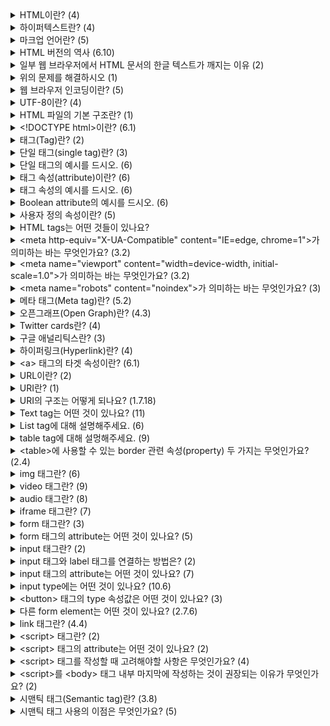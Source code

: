 <details>
<summary>HTML이란? (4)</summary>
<br>

- HTML(HyperText Markup Language)은 웹 페이지와 다양한 온라인 콘텐츠를 제작하는데 활용되는 표준 마크업 언어입니다.
- 웹 개발자는 HTML을 이용하여 콘텐츠의 구조를 설계하며, 웹 브라우저가 어떻게 해당 콘텐츠를 사용자에게 보여줄지를 결정합니다.
- 웹 페이지의 내용, 레이아웃 및 스타일을 지정하는 데 필요한 다양한 HTML 태그(tag)와 속성(attribute)을 활용하여 이러한 작업을 수행합니다.
- HTML은 World Wide Web의 핵심 기술이며, 일반적으로 CSS(Cascading Style Sheets) 및 JavaScript와 같은 다른 웹 기술들과 병행하여 사용됩니다.
</details>

<details>
<summary>하이퍼텍스트란? (4)</summary>
<br>

- 하이퍼텍스트(Hypertext)는 다른 텍스트로의 링크를 포함한 텍스트를 의미하며, 이 링크는 클릭 또는 탭을 통해 접근할 수 있습니다.
- 하이퍼텍스트의 개념은 사용자가 하이퍼링크를 통해 다른 페이지나 문서로 쉽게 이동할 수 있게 하는 World Wide Web의 중요한 구성 요소입니다.
- 하이퍼텍스트는 독자에게 다른 섹션 또는 관련 정보로 이동할 수 있는 비선형적인 문서 작성을 가능하게 하며, 이를 통해 보다 상호작용적이고 동적인 사용자 경험을 제공합니다.
- HTML과 같은 마크업 언어는 개발자가 웹 페이지와 다른 온라인 콘텐츠 간에 하이퍼링크를 생성하는데 주로 사용됩니다.
</details>

<details>
<summary>마크업 언어란? (5)</summary>
<br>

- 마크업 언어(Markup language)는 문서의 구조와 포맷을 정의하는데 컴퓨터에 사용되는 언어입니다.
- 마크업 언어는 문서의 콘텐츠, 예를 들어 텍스트, 이미지, 비디오 등을 어떻게 표시할지 지정하기 위해 특별한 코드를 사용합니다.
- 마크업 언어는 특별한 태그나 괄호, 기호 등을 활용하여 일반 텍스트와 구분하며, 이를 통해 문서의 구조와 포맷을 더욱 명확하게 정의합니다.
- 마크업 언어는 문서의 구조와 포맷을 더욱 명확하게 정의하여, 문서의 가독성을 향상시키고 다른 시스템 간에 문서를 쉽게 공유할 수 있도록 합니다.
- HTML, XML, SGML, Markdown, LaTeX 등의 다양한 마크업 언어가 있으며, 각각 다른 목적으로 사용됩니다.
</details>

<details>
<summary>HTML 버전의 역사 (6.10)</summary>
<br>

- HTML(1991)
  - 최초의 HTML이 웹의 창시자인 Tim Berners-Lee에 의해 개발되었습니다.
- HTML 2.0(1995)
  - HTML의 첫 표준화 버전으로, 웹페이지 작성에 필요한 기본적인 기능들을 포함하고 있습니다.
  - 테이블 생성과 이미지 링크를 통한 콘텐츠 포함 등의 새로운 기능이 도입되었습니다.
- HTML 3.2(1997)
  - 인라인 스타일과 폼 등을 처리할 수 있는 새로운 태그가 추가되었습니다.
- HTML 4.0(1998)
  - 프레임, 스타일 시트, 자바스크립트 등의 새로운 기능을 도입했습니다.
- XHTML 1.0(2000)
  - HTML을 XML의 엄격한 문법에 따라 작성된 버전입니다.
- HTML5(2014)
  - 페이지를 더욱 동적이고 인터랙티브하게 만들 수 있는 다양한 새로운 기능과 태그를 도입하였습니다.
  - 비디오, 오디오, 캔버스, 지리 정보 등의 다양한 콘텐츠를 쉽게 표현할 수 있도록 지원합니다.
  - HTML5는 현재 가장 널리 사용되는 HTML 버전이며, 대다수의 웹 브라우저 제조사와 W3C(World Wide Web Consortium)에서 지원합니다.
  - 이를 통해 개발자들은 HTML5를 활용하여 사용자에게 보다 풍부하고 혁신적인 웹 경험을 제공할 수 있습니다.
</details>

<details>
<summary>일부 웹 브라우저에서 HTML 문서의 한글 텍스트가 깨지는 이유 (2)</summary>
<br>

- 웹 브라우저가 인코딩을 정확히 인식하지 못하거나, 텍스트의 인코딩과 브라우저의 인코딩이 일치하지 않을 때 한글 문자가 제대로 표시되지 않을 수 있습니다.
- HTML 문서는 대체로 UTF-8 또는 다른 문자 인코딩 방식을 사용하여 저장됩니다. 이 인코딩은 HTML 문서에 포함된 문자를 컴퓨터가 이해할 수 있는 바이너리 코드로 변환하는 역할을 합니다.
</details>

<details>
<summary>위의 문제를 해결하시오 (1)</summary>
<br>

- HTML 문서의 `<head>` 섹션에 `charset` 속성을 추가하여 문서의 문자 인코딩을 명시적으로 설정할 수 있습니다.
  ```html
  <head>
    <meta charset="UTF-8">
    <title>문서 제목</title>
  </head>
  ```
</details>

<details>
<summary>웹 브라우저 인코딩이란? (5)</summary>
<br>

- 웹 브라우저 인코딩(Web Browser Encoding)은 웹 브라우저가 웹상에서 전송되는 텍스트 데이터를 어떻게 해석하고 표현할지를 결정하는 규칙을 말합니다.
- 인코딩은 특정 문자 집합(Character Set)을 바이트 단위로 변환하는 과정입니다. 이 문자 집합은 컴퓨터에서 인식 및 표현 가능한 문자들의 집합으로, 각 문자는 고유한 코드 값으로 매핑되어 있습니다. 한 예로, 한글은 유니코드(Unicode)에서 U+AC00부터 U+D7AF까지의 코드 범위에 해당하는 코드 값을 가지고 있습니다.
- 웹 페이지는 대체로 HTML, CSS, JavaScript 등의 텍스트 데이터로 이루어져 있습니다. 이러한 텍스트 데이터는 특정 문자 집합을 기반으로 작성되고, 웹 브라우저는 이를 해석하여 사용자에게 웹 페이지를 표시합니다.
- 웹 브라우저 인코딩은 웹 페이지의 텍스트 데이터를 바이트로 변환하는 데 사용되는 인코딩 방식을 결정합니다. 대부분의 웹 브라우저는 UTF-8 인코딩을 기본값으로 사용합니다. UTF-8은 전 세계 모든 언어의 문자를 표현할 수 있는 유니코드 인코딩 방식 중 하나이며, 인터넷에서 널리 사용됩니다.
- 그러나 일부 웹 페이지는 다른 인코딩 방식을 사용할 수도 있습니다. 이 경우, 사용자는 웹 브라우저의 인코딩 설정을 변경하여 해당 인코딩 방식으로 웹 페이지를 제대로 해석할 수 있습니다.
</details>

<details>
<summary>UTF-8이란? (4)</summary>
<br>

- UTF-8은 텍스트를 컴퓨터 시스템에서 표현하고 저장하는 데 널리 사용되는 문자 인코딩 표준입니다.
- 이 인코딩 방식은 가변 길이를 사용하며, 각 문자를 해당하는 유니코드 코드 포인트에 따라 1바이트에서 4바이트까지의 공간에 표현할 수 있습니다.
- UTF-8은 ASCII와의 하위 호환성을 갖추도록 설계되었습니다. 이는 첫 128개의 코드 포인트(ASCII 문자에 해당하는 부분)를 한 바이트로 표현할 수 있음을 의미합니다. 이러한 설계 덕분에, ASCII 문자를 주로 사용하는 언어의 텍스트 처리는 매우 효율적이며, 동시에 다른 문자 체계와 언어의 문자를 유연하게 표현할 수 있습니다.
- UTF-8은 현재 웹 상에서 가장 널리 사용되는 인코딩 방식으로 자리 잡아 있습니다. 거의 모든 최신 웹 브라우저와 운영 체제가 이를 지원하며, 다양한 프로그래밍 언어와 데이터베이스 시스템에서도 활용되고 있습니다. 이로 인해 UTF-8은 웹 및 애플리케이션 개발에서 국제적으로 인식받는 표준으로서의 위치를 확립하였습니다.
</details>

<details>
<summary>HTML 파일의 기본 구조란? (1)</summary>
<br>

```html
<!DOCTYPE html>
<html>
  <head>
  </head>
  <body>
  </body>
</html>
```
</details>

<details>
<summary>&lt&#33DOCTYPE html&gt이란? (6.1)</summary>
<br>

- <\!DOCTYPE html>은 HTML5 문서 유형 선언(doctype declaration)입니다.
- 이 선언은 HTML5에서 문서가 사용하는 버전을 명시하는 역할을 합니다.
- 명시적으로 선언하지 않으면 브라우저가 페이지를 렌더링할 때 자동으로 quirks mode로 동작할 수 있으므로 <\!DOCTYPE html>을 사용하여 명시적으로 문서 유형을 선언하는 것이 좋습니다.
  - 이전 버전의 HTML에서는 `quirks mode`와 `strict mode`라는 두 가지 모드가 있었습니다. `quirks mode`는 이전 버전의 HTML에서 사용되는 레이아웃 동작 방식을 따르는 모드였고, `strict mode`는 최신 표준을 따르는 모드였습니다. 
- <\!DOCTYPE html>은 HTML5 문서에서 항상 사용되는 유일한 선언입니다.
- <\!DOCTYPE html>을 문서의 가장 위에 위치시키는 것이 좋습니다.
- 이전 버전의 HTML에서는 문서 유형 선언이 더 긴 형식으로 작성되었습니다.
</details>

<details>
<summary>태그(Tag)란? (2)</summary>
<br>

- HTML에서 태그는 웹 페이지의 다양한 요소를 정의하는 데 사용되는 중요한 구성 요소입니다. 이 태그들은 꺾쇠 괄호(angle bracket)로 감싸진 키워드를 사용하여 표현됩니다.
- 대부분의 태그는 시작 태그와 종료 태그로 구성되어 있으며, 이 두 태그 사이에 위치한 내용을 감싸서 해당 내용에 대한 정보를 제공합니다. 시작 태그는 `<tag>` 형태로 작성되며, 종료 태그는 `</tag>` 형태로 작성됩니다.
</details>

<details>
<summary>단일 태그(single tag)란? (3)</summary>
<br>

- 빈 요소(empty element)라고도 부릅니다.
- 종료 태그가 필요하지 않습니다.
- 태그 마지막에 슬래시(`/`) 기호를 넣어서 단일 태그라는 표시를 할 수도 있습니다. (이전 버전의 HTML 문법입니다.)
</details>

<details>
<summary>단일 태그의 예시를 드시오. (6)</summary>
<br>

- `<br>` 줄 바꿈을 생성하는 태그
- `<img>` 이미지를 삽입하는 태그
- `<input>` 사용자 입력 필드를 생성하는 태그
- `<meta>` 웹 페이지의 메타데이터를 정의하는 태그
- `<link>` 현재 문서와 외부 리소스를 연결하는 태그
- `<hr>` 수평선을 그리는 태그
</details>

<details>
<summary>태그 속성(attribute)이란? (6)</summary>
<br>

- HTML 태그에 추가 정보를 제공하는 데 사용됩니다.
- 속성은 일반적으로 `(attribute name) = (attribute value)`의 형식으로 작성됩니다.
- HTML에서 속성 이름은 대소문자를 구분하지 않으나, 일관성과 가독성을 위해 대부분 소문자로 작성됩니다.
- 예시
- 일부 속성은 Boolean 속성으로, 해당 속성의 존재 여부만으로 참/거짓을 판단합니다.
- Boolean 속성 예시
  - `checked` 체크박스나 라디오 버튼이 선택되어 있는지 여부를 나타냅니다.
  - `disabled` 입력 필드나 버튼 등이 비활성화되어 있는지 여부를 나타냅니다.
  - `readonly` 입력 필드가 읽기 전용인지 여부를 나타냅니다.
  - `required` 입력 필드가 필수 입력 필드인지 여부를 나타냅니다.
  - `hidden` 요소가 숨겨져 있는지 여부를 나타냅니다.
  - `muted` 미디어 요소가 자동으로 음소거되도록 지정합니다.
</details>

<details>
<summary>태그 속성의 예시를 드시오. (6)</summary>
<br>

- `class` 요소에 대한 CSS 클래스 이름을 지정합니다.
- `id` 요소의 고유한 식별자를 지정합니다.
- `style` 요소에 대한 인라인 CSS 스타일을 지정합니다.
- `title` 요소에 대한 추가 정보(툴팁)를 제공합니다.
</details>

<details>
<summary>Boolean attribute의 예시를 드시오. (6)</summary>
<br>

- `checked` 체크박스나 라디오 버튼이 사용자에 의해 선택되었는지 나타냅니다.
- `disabled` 입력 필드나 버튼 등의 요소가 비활성화되어 있음을 나타냅니다.
- `readonly` 입력 필드가 사용자에 의해 수정될 수 없는 읽기 전용 상태임을 나타냅니다.
- `required` 입력 필드가 사용자로부터 반드시 값을 입력받아야 하는 필수 입력 필드임을 나타냅니다.
- `hidden` 요소가 웹 페이지에서 숨겨져 있음을 나타냅니다.
- `muted` 미디어 요소(`<video>`, `<audio>`)가 자동으로 음소거되도록 지정합니다.
</details>

<details>
<summary>사용자 정의 속성이란? (5)</summary>
<br>

- 사용자 정의 속성(Custom attributes)는 개발자가 HTML 요소에 원하는 속성을 추가하도록 허용하는 방법입니다.
- 이러한 속성은 `data-*` 형식으로 정의되며, 여기서 `*` 부분은 사용자가 임의로 정한 이름이 들어갑니다. 이렇게 정의한 사용자 정의 속성은 JavaScript를 이용해 요소를 조작하거나, CSS를 이용해 스타일을 적용하는 데 사용할 수 있습니다.
- `data-` 접두사를 사용하면, 개발자가 자유롭게 이름을 지정할 수 있는 반면, 표준 속성과 충돌하지 않습니다. 이 접두사를 사용하지 않고 속성을 정의하면, 나중에 표준 HTML 속성에 같은 이름이 추가되었을 때 예기치 못한 결과를 초래할 수 있습니다.
- 사용자 정의 속성은 W3C에서 규정한 HTML 규약에 따라 작성되어야 합니다. 그렇지 않으면, 문서가 유효하지 않다고 판단될 수 있습니다.
- 사용자 정의 속성은 대부분의 현대 브라우저에서 지원되지만, 오래된 브라우저나 일부 특정 브라우저에서는 지원되지 않을 수 있습니다. 따라서 사용자 정의 속성을 사용할 때는 브라우저 호환성에 주의해야 합니다.
</details>

<details>
<summary>HTML tags는 어떤 것들이 있나요?</summary>
<br>

- [HTML elements reference - HTML: HyperText Markup Language | MDN](https://developer.mozilla.org/en-US/docs/Web/HTML/Element) 참조
</details>

<details>
<summary>&ltmeta http-equiv="X-UA-Compatible" content="IE=edge, chrome=1"&gt가 의미하는 바는 무엇인가요? (3.2)</summary>
<br>

- 이 메타 태그는 웹 페이지를 렌더링하는 데 사용되는 인터넷 익스플로러(IE)의 버전을 지정합니다.
- `http-equiv` 속성은 HTTP 헤더 필드의 이름을 지정합니다.
- `content` 속성은 해당 HTTP 헤더 필드의 값을 지정합니다.
  - `edge` 값은 브라우저가 사용자의 컴퓨터에 설치된 최신 IE 버전을 사용하도록 지시합니다.
  - `chrome=1` 값은 Google Chrome Frame이 설치된 경우 해당 플러그인을 사용하여 웹 페이지를 렌더링하도록 지시합니다.

</details>

<details>
<summary>&ltmeta name="viewport" content="width=device-width, initial-scale=1.0"&gt가 의미하는 바는 무엇인가요? (3.2)</summary>
<br>

- 이 메타 태그는 웹 페이지의 뷰포트를 설정하여 웹 페이지가 다양한 기기에서 어떻게 표시되는지 제어합니다. 이는 특히 모바일 기기에서 웹 페이지가 적절하게 표시되도록 하는 데 중요합니다.
- `name` 속성은 메타데이터의 유형을 지정합니다.
- `content` 속성은 해당 메타데이터의 값을 지정합니다.
  - `width=device-width` 값은 뷰포트의 너비를 현재 기기의 화면 너비로 설정합니다.
  - `initial-scale=1.0` 값은 초기 화면의 줌 레벨을 1.0으로 설정합니다, 이는 웹 페이지가 처음 로드될 때 100%의 화면 크기로 표시되도록 합니다.
</details>

<details>
<summary>&ltmeta name="robots" content="noindex"&gt가 의미하는 바는 무엇인가요? (3)</summary>
<br>

- 이 메타 태그는 검색 엔진 크롤러에게 해당 문서를 인덱싱하지 않도록 지시하는 역할을 합니다.
- `content` 속성의 값으로 `noindex`를 설정하면, 검색 엔진은 해당 페이지를 검색 결과에 포함시키지 않습니다.
- 이 메타태그는 일시적인 페이지, 개발 중인 페이지, 미완성 페이지 등에서 사용할 수 있습니다.
</details>

<details>
<summary>메타 태그(Meta tag)란? (5.2)</summary>
<br>

- 메타 태그(meta tag)는 HTML 문서의 `<head>` 섹션에 위치하는 태그로, 웹 페이지의 메타데이터(meta data)를 정의하는 데 사용됩니다. 이들은 웹 페이지가 어떻게 설명되고, 인덱싱되며, 그 외에도 다양한 속성이 어떻게 적용되는지를 지정합니다.
- 메타데이터는 문서에 대한 부가 정보로, 웹 페이지의 제목(title), 설명(description), 작성자(author), 키워드(keywords), 문자 인코딩(charset) 등을 포함합니다. 이 정보들은 웹 브라우저, 검색 엔진 등에 의해 활용됩니다.
- 메타 태그는 검색 엔진 최적화(SEO)에 중요한 역할을 수행합니다. 검색 엔진은 메타 태그에 포함된 정보를 분석하여 웹 페이지의 내용을 이해하고, 그에 따라 검색 결과를 생성합니다.
- 예시
  - `<meta name="description" content="웹 페이지 설명">` 이 메타 태그는 웹 페이지의 요약 설명을 제공합니다. 이 설명은 검색 엔진 결과 페이지(SERP)에서 보통 페이지 미리보기로 표시됩니다.
  - `<meta http-equiv="refresh" content="5;url=https://example.com">` 이 메타 태그는 웹 페이지가 로드된 후 5초 후에 사용자를 `https://example.com`로 리다이렉트합니다.
- 메타 태그는 웹 브라우저가 웹 페이지를 적절히 해석하고 표시하는 데 도움이 되며, 웹 개발자가 특정 동작을 제어하거나 문서에 대한 정보를 제공하는 데 사용합니다.
</details>

<details>
<summary>오픈그래프(Open Graph)란? (4.3)</summary>
<br>

- 웹 사이트가 소셜 미디어에서 공유될 때 정보를 제공하는 메타데이터 프로토콜입니다.
- 웹 사이트의 메타데이터를 Open Graph 프로토콜로 구성하면, 해당 웹 사이트의 콘텐츠가 소셜 미디어에서 공유될 때 해당 페이지의 제목, 설명, 이미지 등이 더욱 깔끔하게 보여질 수 있습니다.
- 예시
  ```html
  <html>
    <head>
      <meta property="og:title" content="페이지 제목">
      <meat property="og:url" content="페이지 주소">
      <meta property="og:image" content="이미지 URL">
      <meta propery="og:type" content="페이지 타입(ex. website)">
      <meta property="og:description" content="페이지 설명">
    </head>
  </html>
  ```
- Facebook Object Debugger로 디버깅할 수 있습니다.
  - [Facebook Object Debugger](https://developers.facebook.com/tools/debug/)
  - [Open Graph protocol](https://ogp.me/)
</details>

<details>
<summary>Twitter cards란? (4)</summary>
<br>

- 웹 사이트가 Twitter에서 공유될 때 노출되는 정보를 제공하는 메타데이터 프로토콜입니다.
- 웹 사이트의 메타데이터를 Twitter Cards 프로토콜로 구성하면, 해당 웹 사이트의 콘텐츠가 twitter에서 공유될 때 해당 페이지의 제목, 설명, 이미지 등이 더욱 깔끔하게 보여질 수 있습니다.
- 예시
  ```html
  <html>
    <head>
      <meta name="twitter:card" content="summary_large_image">
      <meta name="twitter:site" content="@사이트명">
      <meta name="twitter:title" content="제목">
      <meta name="twitter:description" content="설명">
      <meta name="twitter:image" content="이미지 URL">
    </head>
  </html>
  ```
- Twitter cards validator로 디버깅할 수 있습니다.
  - **[Twitter cards validator](https://cards-dev.twitter.com/validator/)**
</details>

<details>
<summary>구글 애널리틱스란? (3)</summary>
<br>

- 구글 애널리틱스(Google Analytics)는 Google이 제공하는 웹 분석 서비스로, 웹사이트 및 애플리케이션의 트래픽을 추적하고 분석하는 데 사용됩니다.
- 이 도구를 사용하면, 웹사이트나 애플리케이션의 사용자 행동, 방문자 분포, 트래픽 흐름 등 다양한 통계적 데이터를 수집하고 분석할 수 있습니다. 이렇게 수집된 데이터는 웹사이트나 애플리케이션의 성능을 평가하고, 사용자 경험을 개선하며, 마케팅 전략을 구성하는 데에 필수적인 정보를 제공합니다.
- Google Analytics를 사용하려면, Google Analytics 트래킹 코드를 웹사이트나 애플리케이션에 삽입해야 합니다. 이 코드는 방문자의 행동을 추적하고 해당 정보를 Google Analytics에 전송하는 역할을 합니다.
</details>

<details>
<summary>하이퍼링크(Hyperlink)란? (4)</summary>
<br>

- 하이퍼링크(Hyperlink)는 웹 페이지에서 클릭 가능한 링크를 의미합니다.
- 사용자가 이 링크를 클릭하면 해당 웹 페이지나 문서, 이미지, 비디오, 음악 파일 등 다른 컨텐츠로 이동할 수 있습니다.
- HTML에서 클릭 가능한 텍스트를 만들기 위해서는 `<a>` 태그를 사용합니다.
</details>

<details>
<summary>&lta&gt 태그의 타겟 속성이란? (6.1)</summary>
<br>

- `<a>` 태그의 타겟(target) 속성은 링크된 페이지를 어떻게 열지 지정하는 데 사용됩니다.
- `_self` 링크된 페이지를 현재 창 또는 탭에서 엽니다(기본값).
- `_blank` 링크된 페이지를 새 창이나 탭에서 엽니다.
- `_parent` 현재 프레임의 상위 프레임에서 링크된 페이지를 엽니다.
- `_top` 현재 모든 프레임을 새로운 창 또는 탭으로 대체하고, 링크된 페이지를 엽니다.
- `framename` 링크된 페이지가 지정된 이름을 가진 프레임 또는 iframe에 로드됩니다.
  - 하지만 frame은 검색 엔진 최적화(SEO)에 좋지 않은 영향을 미칠 수 있고, 일부 브라우저에서는 더 이상 지원되지 않을 수 있습니다. 그러므로 최신 웹 개발에서는 `<iframe>`보다는 다른 방식을 사용하는 것이 좋습니다.
</details>

<details>
<summary>URL이란? (2)</summary>
<br>

- URL(Uniform Resource Locator)은 URI의 한 형태로, 인터넷에서 리소스의 위치를 나타냅니다.
- URL은 scheme, 프로토콜, 호스트명, 포트 번호, 경로, 쿼리를 포함할 수 있습니다.
</details>

<details>
<summary>URI란? (1)</summary>
<br>

- URI(Uniform Resource Identifier)는 인터넷에서 특정한 리소스를 나타내는 유일한 식별자입니다.
</details>

<details>
<summary>URI의 구조는 어떻게 되나요? (1.7.18)</summary>
<br>

- `scheme:[//[user:password@]host[:port]][/]path[?query][#fragment]`
  - `URI Scheme`
    - URI를 구분하는 스키마(프로토콜)를 나타냅니다.
    - 예를 들어, `http`, `https`, `ftp`, `mailto`, `tel` 등이 있습니다.
    - 각 스키마는 특정 프로토콜을 사용하여 리소스에 접근하는 방법을 정의합니다.
    - 예를 들어, "http://"는 웹 서버에 접근하는 프로토콜을 나타냅니다.
    - IANA의 [URI Scheme list](https://www.iana.org/assignments/uri-schemes/uri-schemes.xhtml) 참조
  - `user:password@`
    - 선택적으로 사용되며, 인증 정보를 나타냅니다.
  - `host`
    - 리소스를 호스팅하는 호스트 이름을 나타냅니다.
    - 예를 들어, "www.example.com"과 같은 도메인 이름을 사용할 수 있습니다.
  - `port`
    - 선택적으로 사용되며, 리소스에 접근하는 데 사용되는 포트 번호를 나타냅니다.
    - 각 프로토콜은 기본 포트를 가지고 있으며, 명시적으로 다른 포트를 사용할 때에만 지정됩니다. 예를 들어, "80"은 HTTP의 기본 포트이고, "443"은 HTTPS의 기본 포트입니다.
  - `path`
    - 리소스의 경로를 나타냅니다.
    - 서버 내부의 파일 경로 또는 RESTful API 엔드포인트 등이 될 수 있습니다.
    - 예를 들어, "/index.html"과 같은 경로를 사용할 수 있습니다.
  - `query`
    - 선택적으로 사용되며, 리소스에 대한 추가적인 정보를 전달하는 데 사용됩니다.
    - 주로 웹 서버에 파라미터를 전달하는데 사용되며, "key=value"와 같은 형식으로 작성됩니다.
  - `fragment`
    - 선택적으로 사용되며, 리소스의 특정 부분을 나타내는 앵커를 나타냅니다.
    - 웹 페이지에서 특정 섹션 또는 위치로 바로 이동할 때 사용됩니다.
    - 예를 들어, "#section1"과 같이 사용합니다.
</details>

<details>
<summary>Text tag는 어떤 것이 있나요? (11)</summary>
<br>

- `<h1>~<h6>` 제목 태그
- `<p>` 본문
- `<br>` 줄바꿈
- `<strong>` 중요(bold)
- `<em>` 강조(italics)
- `<s>` 취소 선
- `<blockquote>/<q>` 긴/짧은 인용(quote)
- `<sub>/<sup>` 아래/위 첨자
- `<hr>` 주제 전환(Horizontal Line)
- `<pre>` Preformatted Text
- `<code>` 짧은 코드
</details>

<details>
<summary>List tag에 대해 설명해주세요. (6)</summary>
<br>

- `<ol>` 순서 있는 리스트(Ordered List)를 나타냅니다.
- `<ul>` 순서 없는 리스트(Unordered List)를 나타냅니다.
- `<li>` 리스트 항목(List Item)을 나타냅니다.
- `<ol>` type attribute
   - `1`, `a`, `A`, `i`, `I` 등
- `<ul>` type attribute
   - `disc`, `circle`, `square` 등
- `<ol>`, `<ul>`에 `list-style` property를 활용할 수 있습니다.
  - `list-style: list-style-type list-style-position list-style-image`
</details>

<details>
<summary>table tag에 대해 설멍해주세요. (9)</summary>
<br>

- `<table>` 표를 만드는 데 사용되는 태그입니다.
- `<caption>` 표의 캡션을 정의합니다.
- `<thead>` 표의 헤더 역할을 하는 부분을 정의합니다.
- `<tbody>` 표의 주요 내용을 나타내는 부분을 정의합니다.
- `<tfoot>` 표의 요약 부분을 정의합니다. 
- `<tr>` 각 표의 행(row)을 나타냅니다.
- `<td>` 각 행의 셀(cell)을 나타냅니다.
- `<th>` 각 열의 제목 셀을 나타냅니다. 브라우저에 따라 bold, center align으로 처리됩니다.
- 예시
  ```html
  <table>
    <caption>이번 달 지출 내역</caption>
    <thead>
      <tr>
        <th>날짜</th>
        <th>지출 내용</th>
        <th>금액</th>
      </tr>
    </thead>
    <tbody>
      <tr>
        <td>4/1</td>
        <td>점심</td>
        <td>10,000원</td>
      </tr>
      <tr>
        <td>4/3</td>
        <td>지하철 요금</td>
        <td>1,250원</td>
      </tr>
      <tr>
        <td>4/6</td>
        <td>생필품 구입</td>
        <td>30,000원</td>
      </tr>
    </tbody>
    <tfoot>
      <tr>
        <td colspan="2">총 지출</td>
        <td>41,250원</td>
      </tr>
    </tfoot>
  </table>
  ```
</details>

<details>
<summary>&lttable&gt에 사용할 수 있는 border 관련 속성(property) 두 가지는 무엇인가요? (2.4)</summary>
<br>

- `border-collapse` 속성은 인접한 셀의 경계선을 병합할 것인지 여부를 결정합니다.
  - `collapse`(기본값) 속성은 인접한 셀의 경계선을 병합합니다. 이 때, 인접한 셀들의 경계선이 중복되지 않습니다.
  - `separate` 속성은 인접한 셀의 경계선을 병합하지 않습니다. 이 때, 인접한 셀들의 경계선이 중복됩니다.
- `border-spacing` 속성은 인접한 셀 간의 간격을 설정합니다.
  - `border-collapse` 속성의 값이 separate인 경우에만 적용됩니다.
  - 이 속성의 값은 길이 또는 백분율로 지정할 수 있습니다. 양수 값으로 지정하여 인접한 셀 간의 간격을 늘리고, 음수 값으로 지정하여 간격을 줄일 수도 있습니다.
</details>

<details>
<summary>img 태그란? (6)</summary>
<br>

- 이미지를 삽입하는 태그입니다.
- 닫는 태그가 없으며, 이미지의 소스를 지정하는 src 속성이 필수적으로 필요합니다.
- `src` 이미지 파일의 경로를 지정합니다. 경로는 상대 경로나 절대 경로 모두 사용할 수 있습니다.
- `alt` 이미지가 로드되지 못했을 때 대신 표시할 텍스트를 지정합니다. 스크린 리더와 같은 보조 기술을 사용하는 사용자들에게 이미지에 대한 정보를 제공하기 위해 사용됩니다.
- `<img>` 태그는 기본적으로 가로폭과 세로폭이 이미지의 크기에 따라 자동으로 설정됩니다. 그러나 width와 height 속성을 사용하여 이미지의 크기를 수동으로 조정할 수도 있습니다.
- 예시
  ```html
  <img src="이미지 경로" alt="대체 텍스트" width="100" height="100">
  ```
</details>

<details>
<summary>video 태그란? (9)</summary>
<br>

- HTML5에서 도입된 태그로, 동영상 콘텐츠를 삽입하는 데 사용됩니다.
- 닫는 태그가 필요하며, 비디오의 소스를 지정하는 src 속성이 필수적으로 필요합니다.
- `src` 비디오 파일의 경로를 지정합니다. 여러 개의 비디오 포맷을 지원하는 브라우저를 대비해, 두 개 이상의 소스를 지정할 수도 있습니다.
- `width`, `height` 비디오의 가로폭과 세로폭을 지정합니다.
- `controls` 비디오 플레이어에 컨트롤러를 표시합니다. 이 속성을 생략하면 컨트롤러가 표시되지 않습니다.
- `autoplay` 비디오가 로드되자마자 자동으로 재생됩니다. 브라우저에 따라 muted 속성이 있어야 autoplay 속성을 사용할 수 있습니다. (Chrome)
- `muted` 비디오가 음소거 상태로 재생됩니다. 
- `<video>` 태그는 다른 요소와 함께 사용하여 비디오를 더욱 풍부하게 표현할 수 있습니다. 예를 들어, `<source>` 요소를 사용하여 동영상 파일의 다양한 포맷을 지정할 수 있습니다. 또한, `<track>` 요소를 사용하여 자막이나 캡션을 추가할 수도 있습니다.
- 예시
  ```html
  <video width="640" height="360" controls muted autoplay>
    <source src="비디오 파일 경로.mp4" type="video/mp4">
    <source src="비디오 파일 경로.webm" type="video/webm">
    <track label="한국어 자막" kind="subtitles" srclang="ko" src="자막 파일 경로.vtt">
    <track label="영어 자막" kind="subtitles" srclang="en" src="자막 파일 경로.vtt">
  </video>
  ```
</details>

<details>
<summary>audio 태그란? (8)</summary>
<br>

- HTML5에서 도입된 태그 중 하나로, 웹 페이지에서 오디오 콘텐츠를 재생하는 데 사용됩니다.
- `src` 오디오 파일의 경로를 지정합니다. 여러 개의 비디오 포맷을 지원하는 브라우저를 대비해, 두 개 이상의 소스를 지정할 수도 있습니다.
- `controls` 오디오 플레이어에 컨트롤러를 표시합니다. 이 속성을 생략하면 컨트롤러가 표시되지 않습니다.
- `autoplay` 오디오가 로드되자마자 자동으로 재생됩니다. 브라우저에 따라 muted 속성이 있어야 autoplay 속성을 사용할 수 있습니다. (Chrome)
- `muted` 오디오가 음소거 상태로 재생됩니다.
- `loop` 반복 재생을 설정합니다.
- `width`, `height` 속성이 없습니다.
- 예시
  ```html
  <audio controls muted autoplay loop>
    <source src="audio.mp3" type="audio/mpeg">
    <source src="audio.ogg" type="audio/ogg">
    <source src="audio.wav" type="audio/wav">
    Your browser does not support the audio element.
  </audio>
  ```
</details>

<details>
<summary>iframe 태그란? (7)</summary>
<br>

- 웹 페이지 내에서 다른 웹 페이지나 독립적인 HTML 문서를 삽입하는 데 사용됩니다.
- 닫는 태그가 필요하며, 삽입할 문서의 URL을 지정하는 src 속성이 필수적으로 필요합니다.
- `src` 삽입할 문서의 URL을 지정합니다.
- `width`, `height` 삽입된 문서의 크기를 조절합니다.
- `frameborder` 테두리를 표시합니다.
- `allowfullscreen` iframe 내에서 전체 화면 재생을 허용할 수 있습니다.
- 예시
  ```html
  <iframe src="https://www.example.com" width="500" height="500"></iframe>
  ```
</details>

<details>
<summary>form 태그란? (3)</summary>
<br>

- 웹 페이지에서 사용자로부터 데이터를 수집하기 위한 양식을 정의하는 데 사용됩니다.
- `<form>` 태그는 다른 HTML 요소들을 포함할 수 있으며, 이러한 요소들은 사용자가 입력할 수 있는 입력 필드, 제출 버튼, 선택 상자, 라디오 버튼 등입니다.
- 사용자가 `<form>` 태그에 데이터를 입력하면, 이러한 데이터는 보통 웹 서버로 전송되어 처리됩니다.
</details>

<details>
<summary>form 태그의 attribute는 어떤 것이 있나요? (5)</summary>
<br>

- `action` 폼 데이터를 전송할 URL을 지정합니다.
- `method` HTTP 요청 방법을 지정합니다. 일반적으로 GET 또는 POST 값을 갖습니다.
- `target` 폼 데이터를 전송한 후 결과를 표시할 위치를 지정합니다.
- `enctype` 폼 데이터를 서버로 전송할 때 사용되는 인코딩 유형을 지정합니다. 기본값은 application/x-www-form-urlencoded 입니다.
- `autocomplete` 자동 완성을 사용할지 여부를 지정합니다. on 또는 off 값을 갖습니다.
</details>

<details>
<summary>input 태그란? (2)</summary>
<br>

- 사용자가 데이터를 입력할 수 있는 입력 필드를 만드는 데 사용됩니다.
- `<input>` 태그는 다양한 종류의 입력 필드를 만들 수 있습니다. 예를 들어, 텍스트 입력 필드, 비밀번호 입력 필드, 라디오 버튼, 체크박스, 파일 업로드 필드 등이 있습니다.
</details>

<details>
<summary>input 태그와 label 태그를 연결하는 방법은? (2)</summary>
<br>

- input 태그의 id를 label 태그의 for 속성값으로 주면 됩니다.
- input 태그를 label 태그 내부에 넣으면 됩니다.
</details>

<details>
<summary>input 태그의 attribute는 어떤 것이 있나요? (7)</summary>
<br>

- `type` 입력받을 데이터의 유형을 지정합니다. 
- `name` 입력받은 데이터의 이름을 지정합니다. 서버로 전송될 때 데이터를 식별하는 데 사용됩니다.
- `value` 입력받은 데이터의 값입니다. `type` 속성값에 따라 다르게 사용됩니다.
- `placeholder` 입력 필드 내부에 힌트 또는 예시를 제공합니다.
- `required` 입력 필드가 반드시 채워져야 하는지 여부를 나타냅니다.
- `readonly` 입력 필드를 읽기 전용으로 만듭니다. 즉, 사용자가 값을 변경할 수 없습니다.
- `disabled` 입력 필드를 비활성화합니다. 사용자가 값을 입력할 수 없습니다.
</details>

<details>
<summary>input type에는 어떤 것이 있나요? (10.6)</summary>
<br>

- `text` 텍스트 입력
- `email` 이메일 입력
- `password` 비밀번호 입력
- `date` 날짜 입력
- `number` 숫자 입력
  - `min`, `max`, `step` attribute를 사용하여 입력 가능한 값의 범위와 증가 단위를 지정할 수 있습니다.
- `range` 슬라이더 형태의 입력
- `checkbox` 체크박스
  - `name`의 값이 `on`, `off`라는 문자열로 지정됩니다.
  - `value` 속성을 써서 `name`의 값을 `value` 속성값(문자열)로 지정할 수 있습니다.
- `radio` 라디오 버튼
  - checkbox와 비슷하지만 여러 항목 중 하나의 항목만 선택할 수 있습니다.
- `file` 파일 업로드
  - `accept` attribute를 써서 허용할 파일 확장자들을 정할 수 있습니다.
  - `multiple` attribute를 써서 여러 개의 파일을 선택할 수 있게 할 수 있습니다.
- `submit` 서버로 폼 데이터 전송
</details>

<details>
<summary>&ltbutton&gt 태그의 type 속성값은 어떤 것이 있나요? (3)</summary>
<br>

- `submit` 폼 데이터를 서버로 제출합니다. 이 버튼이 클릭되면 `<form>` 요소에서 action 속성에 지정된 URL로 데이터가 전송됩니다.
  - default event로 url에 qurey string으로 input의 name=value 값을 전달합니다.
- `reset` 폼 데이터를 초기화합니다. 이 버튼이 클릭되면 모든 폼 필드의 값을 초기 값으로 되돌립니다.
- `button` 일반 버튼을 생성합니다. 이 버튼을 클릭해도 아무 일도 발생하지 않습니다. 이 속성을 사용하여 자바스크립트 이벤트 핸들러를 버튼에 연결할 수 있습니다.
</details>

<details>
<summary>다른 form element는 어떤 것이 있나요? (2.7.6)</summary>
<br>

- `<select>`
  - 옵션 목록을 제공하며, 사용자가 목록에서 값을 선택할 수 있도록 합니다.
  - 이 요소는 다음과 같은 속성을 가질 수 있습니다
    - `name` 요소의 이름(Name)을 지정합니다. 폼 데이터의 이름으로 사용됩니다.
		- `multiple` 여러 옵션을 선택할 수 있도록 합니다.
		- `size` 목록에서 표시되는 옵션의 수를 지정합니다.
  - 내부에 `value` 속성을 갖는 `<option>` 태그를 넣어서 구현합니다.
  - 예시
	```html
	<select name="fruit">
		<option value="apple">사과</option>
		<option value="banana">바나나</option>
		<option value="orange">오렌지</option>
	</select>

	```
- `<textarea>`
  - 여러 줄의 텍스트를 입력할 수 있는 텍스트 영역을 제공합니다.
  - 이 요소는 다음과 같은 속성을 가질 수 있습니다
    - `name` 요소의 이름(Name)을 지정합니다. 폼 데이터의 이름으로 사용됩니다.
		- `rows` 텍스트 영역에 보여지는 줄의 수를 지정합니다.
    - `cols` 텍스트 영역에 보여지는 칸의 수를 지정합니다.
  - 예시
	```html
	<textarea name="message" rows="4" cols="40">
		여러 줄의 텍스트를 입력할 수 있습니다.
	</textarea>
	```
</details>

<details>
<summary>link 태그란? (4.4)</summary>
<br>

- HTML 문서에서 다른 문서와의 연결(link)을 지정하는 데 사용됩니다.
- 보통 스타일 시트, 아이콘, 웹 폰트 등의 외부 리소스와의 연결을 지정하는 데 사용됩니다.
- 이 요소는 다음과 같은 속성을 가질 수 있습니다
  - `href` 연결할 문서의 URL을 지정합니다.
  - `rel` 현재 문서와 연결된 문서와의 관계(Relationship)를 지정합니다. 일반적으로 스타일 시트를 연결할 때는 "stylesheet" 값을 사용합니다.
  - `type` 연결된 문서의 MIME 타입을 지정합니다. 스타일 시트를 연결할 때는 "text/css" 값을 사용합니다.
  - `media` 연결된 문서가 적용될 미디어 타입(Media Type)을 지정합니다. 기본값은 "all" 입니다.
- 예시
  ```html
  <head>
    <link rel="stylesheet" type="text/css" href="style.css">
    <link rel="stylesheet" type="text/css" href="fonts.css">
    <link rel="icon" type="image/png" href="favicon.png">
  </head>
  ```
</details>

<details>
<summary>&ltscript&gt 태그란? (2)</summary>
<br>

- script 태그는 HTML 문서에 스크립트를 삽입하는 데 사용됩니다.
- script는 보통 클라이언트 측에서 실행되며, 동적인 기능을 추가하거나 웹 페이지의 동작을 제어하는 데 사용됩니다.
</details>

<details>
<summary>&ltscript&gt 태그의 attribute는 어떤 것이 있나요? (2)</summary>
<br>

- `src` 실행할 스크립트 파일의 URL을 지정합니다. 이 속성을 사용하면 `<script>` 요소 내부에 스크립트 코드를 작성하지 않고 외부 스크립트 파일을 불러올 수 있습니다.
- `type` 스크립트 코드의 MIME 타입을 지정합니다. 일반적으로 "text/javascript" 값을 사용합니다. HTML5부터는 이 속성을 생략해도 기본값으로 "text/javascript"가 지정됩니다.
</details>

<details>
<summary>&ltscript&gt 태그를 작성할 때 고려해야할 사항은 무엇인가요? (4)</summary>
<br>

- `<script>`는 종료 태그가 필요합니다.
- `<script>` 요소를 사용하여 작성된 스크립트는 일반적으로 웹 페이지의 렌더링이 완료된 후 실행됩니다. 따라서, 스크립트에서 HTML 요소를 조작하거나 스타일을 변경하는 등의 작업을 수행하려면 HTML 문서가 모두 로드된 후에 실행되도록 해야 합니다.
- `<script>` 요소를 사용하여 외부 스크립트 파일을 불러올 때는 파일의 URL이 유효한지, 스크립트 파일이 존재하는지 등을 확인해야 합니다.
- 스크립트 파일의 크기가 크거나, 로딩 시간이 길어질 경우 페이지의 로딩 속도가 느려질 수 있습니다. 이러한 경우, 스크립트 파일을 압축하거나, 필요한 경우 비동기적으로 로딩하는 방법을 고려할 수 있습니다.
</details>

<details>
<summary>&ltscript&gt를 &ltbody&gt 태그 내부 마지막에 작성하는 것이 권장되는 이유가 무엇인가요? (2)</summary>
<br>

- 웹 페이지가 로딩되는 동안 스크립트 파일을 다운로드하는 시간이 추가되어 페이지 로딩 속도가 느려질 수 있기 때문입니다.
- 웹 페이지 내용이 전부 렌더링 되기 전에 `<script>` 내부에서 렌더링 되지 않은 DOM 요소에 접근하려 한다면 예기치 못한 오류가 발생할 수 있기 때문입니다.
</details>

<details>
<summary>시맨틱 태그(Semantic tag)란? (3.8)</summary>
<br>

- HTML5에서 소개된 태그 중 하나로, 웹 페이지의 콘텐츠의 의미를 설명하는 역할을 합니다.
- 웹 페이지의 구조와 콘텐츠의 의미를 명확하게 나타낼 수 있어 검색 엔진이나 스크린 리더 등이 웹 페이지를 더 잘 이해하고 처리할 수 있습니다.
- 예시
   - `<header>` 도입부에 해당하는 콘텐츠
   - `<nav>` HTML 문서 사이를 탐색할 수 있는 링크의 집합
   - `<main>` HTML 문서 내에 한 번만 사용할 수 있는 주요 콘텐츠
   - `<footer>` 사이트의 작성자나 저작권 정보, 연락처 등이 있는 콘텐츠
   - `<article>` 독립적인 하나의 콘텐츠
   - `<section>` 전체적인 내용과 관련이 있는 콘텐츠
   - `<aside>` 부가 정보나 광고 등이 있는 콘텐츠
   - `<figure>` image와 image caption이 있는 콘텐츠로 `<figcaption>`을 자식 요소로 쓰곤 합니다.
</details>

<details>
<summary>시맨틱 태그 사용의 이점은 무엇인가요? (5)</summary>
<br>

- 의미 전달의 명확화: Semantic tag는 콘텐츠의 의미와 구조를 명확하게 전달할 수 있습니다. 이는 검색 엔진이나 스크린 리더 등이 웹 페이지를 더 잘 이해하고 처리할 수 있도록 돕습니다.
- 검색 엔진 최적화(Search Engine Optimization, SEO): Semantic tag를 사용하면 검색 엔진이 페이지의 구조와 콘텐츠를 더 잘 인식할 수 있습니다. 따라서 검색 결과에서 상위에 노출될 가능성이 높아집니다.
- 웹 접근성(Web Accessibility = A11y) 향상: Semantic tag를 사용하면 스크린 리더 등의 보조 기술을 사용하는 사용자들도 웹 페이지를 더 쉽게 이해하고 사용할 수 있습니다. 이는 웹 접근성을 높이는 데에 큰 도움이 됩니다.
- 코드 유지 보수성 향상: Semantic tag를 사용하면 코드의 가독성과 유지 보수성이 향상됩니다. 의미 있는 태그를 사용하면 다른 개발자들도 코드를 더 쉽게 이해하고 수정할 수 있습니다.
- 미래 호환성 보장: Semantic tag를 사용하면 새로운 웹 기술이 등장해도 이전에 작성한 코드가 더욱 유연하게 대처할 수 있습니다. Semantic tag를 사용하면 콘텐츠와 구조를 명확하게 전달할 수 있기 때문에, 새로운 기술이 등장해도 이전 코드를 수정하지 않고도 호환성을 유지할 수 있습니다.
</details>
